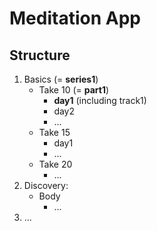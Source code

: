 # Meditation App

## Structure

1. Basics (= **series1**)
   - Take 10 (= **part1**)
     - **day1** (including track1)
     - day2
     - ...
   - Take 15
     - day1
     - ...
   - Take 20
     - ...
2. Discovery:
     - Body
       - ...
3. ...
